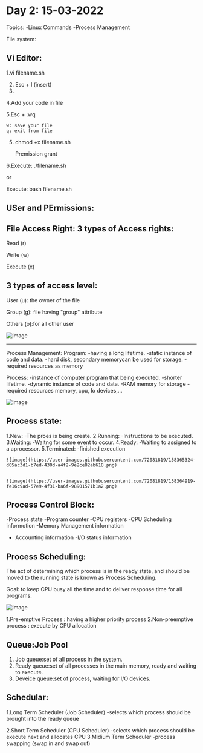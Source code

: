 Day 2: 15-03-2022
======================
Topics:
	-Linux Commands
	-Process Management

File system:



Vi Editor:
--------------

1.vi filename.sh

2. Esc + I (insert)
3. 
4.Add your code in file

5.Esc + :wq

	w: save your file
	q: exit from file
	
5. chmod +x filename.sh
	
	Premission grant

6.Execute: ./filename.sh

or

  Execute: bash filename.sh
  
 
 USer and PErmissions:
 ---------------------
 
 
 
 
 
 
 File Access Right:
 3 types of Access rights:
 -------------------------
 Read (r)
 
 Write (w)
 
 Execute (x)
 
 3 types of access level:
 -------------------------
 User (u): the owner of the file
  
 Group (g): file having "group" attribute
 
 Others (o):for all other user
 
 ![image](https://user-images.githubusercontent.com/72081819/158365146-f70dce50-3b99-40ea-81a6-423d1a94542e.png)

 ---------------------------------------
 Process Management:
 Program:
 -having a long lifetime.
 -static instance of code and data.
 -hard disk, secondary memorycan be used for storage.
 -required resources as memory
 
 Process:
 -instance of computer program that being executed.
 -shorter lifetime.
 -dynamic instance of code and data.
 -RAM memory for storage
 -required resources memory, cpu, Io devices,...
 
 ![image](https://user-images.githubusercontent.com/72081819/158364820-7f480319-c2a7-4ab3-aaa8-884b5e6a942f.png)

 
 Process state:
 -----------------
 1.New: 
	-The proes is being create.
 2.Running: 
	-Instructions to be executed.
 3.Waiting:
	-Waitng for some event to occur.
 4.Ready:
	-Waiting to assigned to a aprocessor.
 5.Terminated:
	-finished execution
	
	![image](https://user-images.githubusercontent.com/72081819/158365324-d05ac3d1-b7ed-430d-a4f2-9e2ce82ab618.png)

	
	![image](https://user-images.githubusercontent.com/72081819/158364919-fe16c9ad-57e9-4f31-ba6f-98901571b1a2.png)

 
 Process Control Block:
 -----------------------
 -Process state
 -Program counter
 -CPU  registers
 -CPU Scheduling informotion
 -Memory Management information
 - Accounting information
 -I/O status information
 
 
 
 Process Scheduling:
 --------------------
 The act of determining which process is in 
 the ready state, and should be moved to the running state
 is known as Process Scheduling.
 
 Goal: to keep CPU busy all the time  and 
 to deliver response time for all programs.
 
 ![image](https://user-images.githubusercontent.com/72081819/158365023-dbade61b-e9e9-4104-92a1-1b588724aba2.png)

 1.Pre-emptive Process : having a higher priority process
 2.Non-preemptive process : execute by CPU allocation
 
 Queue:Job Pool
 ---------------
 1. Job queue:set of all process in the system.
 2. Ready  queue:set of all processes in the main memory,
	ready and waiting  to execute.
 3. Deveice queue:set of process, waiting for I/O devices.
 
 Schedular:
 -------------
 
 1.Long Term Scheduler (Job Scheduler)
	-selects which process should be 
	brought into the ready queue
	
 2.Short Term Scheduler (CPU Scheduler)
	-selects which process should be execute next and 
	allocates CPU
 3.Midium Term Scheduler
	-process swapping (swap in and swap out)
